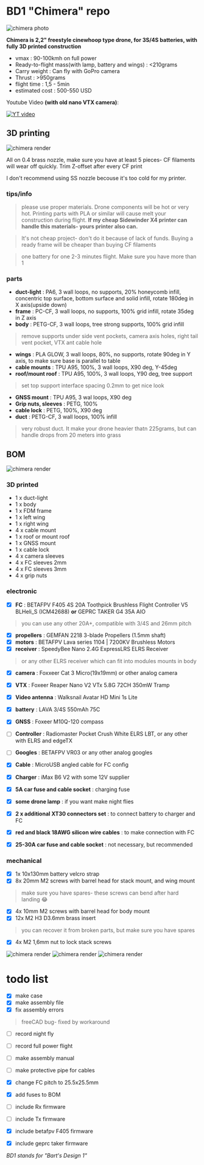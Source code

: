 # BD1 "Chimera" repo

![chimera photo](images/chimera1.jpg)

**Chimera is 2,2" freestyle cinewhoop type drone, for 3S/4S batteries, with fully 3D printed construction**

- vmax
: 90-100kmh on full power
- Ready-to-flight mass(with lamp, battery and wings)
: <210grams
- Carry weight
: Can fly with GoPro camera
- Thrust
: >950grams
- flight time
: 1,5 - 5min
- estimated cost
: 500-550 USD

Youtube Video **(with old nano VTX camera)**:

[![YT video](https://img.youtube.com/vi/oZOXZiCAGSI/0.jpg)](https://www.youtube.com/watch?v=oZOXZiCAGSI)


## 3D printing
![chimera render](images/renderLeft.png)

All on 0.4 brass nozzle, make sure you have at least 5 pieces- CF filaments will wear off quickly. Trim Z-offset after every CF print

I don't recommend using SS nozzle becouse it's too cold for my printer.

### tips/info
>please use proper materials. Drone components will be hot or very hot. Printing parts with PLA or similar will cause melt your construction during flight. **If my cheap Sidewinder X4 printer can handle this materials- yours printer also can.**

>It's not cheap project- don't do it because of lack of funds. Buying a ready frame will be cheaper than buying CF filaments

>one battery for one 2-3 minutes flight. Make sure you have more than 1

### parts
- **duct-light**
: PA6, 3 wall loops, no supports, 20% honeycomb infill, concentric top surface, bottom surface and solid infill, rotate 180deg in X axis(upside down)
- **frame**
: PC-CF, 3 wall loops, no supports, 100% grid infill, rotate 35deg in Z axis
- **body**
: PETG-CF, 3 wall loops, tree strong supports, 100% grid infill
>remove supports under side vent pockets, camera axis holes, right tail vent pocket, VTX ant cable hole
- **wings**
: PLA GLOW, 3 wall loops, 80%, no supports, rotate 90deg in Y axis, to make sure base is parallel to table
- **cable mounts**
: TPU A95, 100%, 3 wall loops, X90 deg, Y-45deg
- **roof/mount roof**
: TPU A95, 100%, 3 wall loops, Y90 deg, tree support
>set top support interface spacing 0.2mm to get nice look
- **GNSS mount**
: TPU A95, 3 wal loops, X90 deg
- **Grip nuts, sleeves**
: PETG, 100%
- **cable lock**
: PETG, 100%, X90 deg
- **duct**
: PETG-CF, 3 wall loops, 100% infill
>very robust duct. It make your drone heavier thatn 225grams, but can handle drops from 20 meters into grass

## BOM
![chimera render](images/renderBack.png)

### 3D printed
- 1 x duct-light
- 1 x body
- 1 x FDM frame
- 1 x left wing
- 1 x right wing
- 4 x cable mount
- 1 x roof or mount roof
- 1 x GNSS mount
- 1 x cable lock
- 4 x camera sleeves
- 4 x FC sleeves 2mm
- 4 x FC sleeves 3mm
- 4 x grip nuts

### electronic
- [x] **FC**
: BETAFPV F405 4S 20A Toothpick Brushless Flight Controller V5 BLHeli_S (ICM42688) **or** GEPRC TAKER G4 35A AIO
>you can use any other 20A+, compatible with 3/4S and 26mm pitch
- [x] **propellers**
: GEMFAN 2218 3-blade Propellers (1.5mm shaft)
- [x] **motors**
: BETAFPV Lava series 1104 | 7200KV Brushless Motors
- [x] **receiver**
: SpeedyBee Nano 2.4G ExpressLRS ELRS Receiver
>or any other ELRS receiver which can fit into modules mounts in body
- [x] **camera**
: Foxxeer Cat 3 Micro(19x19mm) or other analog camera
- [x] **VTX**
: Foxeer Reaper Nano V2 VTx 5.8G 72CH 350mW Tramp
- [x] **Video antenna**
: Walksnail Avatar HD Mini 1s Lite
- [x] **battery**
: LAVA 3/4S 550mAh 75C
- [x] **GNSS**
: Foxeer M10Q-120 compass
- [ ] **Controller**
: Radiomaster Pocket Crush White ELRS LBT, or any other with ELRS and edgeTX
- [ ] **Googles**
: BETAFPV VR03 or any other analog googles
- [x] **Cable**
: MicroUSB angled cable for FC config
- [x] **Charger**
: iMax B6 V2 with some 12V supplier
- [x] **5A car fuse and cable socket**
: charging fuse
- [x] **some drone lamp**
: if you want make night flies
- [x] **2 x additional XT30 connectors set**
: to connect battery to charger and FC
- [x] **red and black 18AWG silicon wire cables**
: to make connection with FC
- [x] **25-30A car fuse and cable socket**
: not necessary, but recommended



### mechanical

- [x] 1x 10x130mm battery velcro strap
- [x] 8x 20mm M2 screws with barrel head for stack mount, and wing mount
>make sure you have spares- these screws can bend after hard landing :joy:
- [x] 4x 10mm M2 screws with barrel head for body mount
- [x] 12x M2 H3 D3.6mm brass insert
>you can recover it from broken parts, but make sure you have spares
- [x] 4x M2 1,6mm nut to lock stack screws

![chimera render](images/renderBack.png)
![chimera render](images/renderUp.png)
![chimera render](images/renderPerspective.png)

# todo list
- [x] make case
- [x] make assembly file
- [x] fix assembly errors
>freeCAD bug- fixed by workaround
- [ ] record night fly
- [ ] record full power flight
- [ ] make assembly manual
- [ ] make protective pipe for cables
- [x] change FC pitch to 25.5x25.5mm
- [x] add fuses to BOM
- [ ] include Rx firmware
- [ ] include Tx firmware
- [x] include betafpv F405 firmware
- [x] include geprc taker firmware


*BD1 stands for "Bart's Design 1"*
